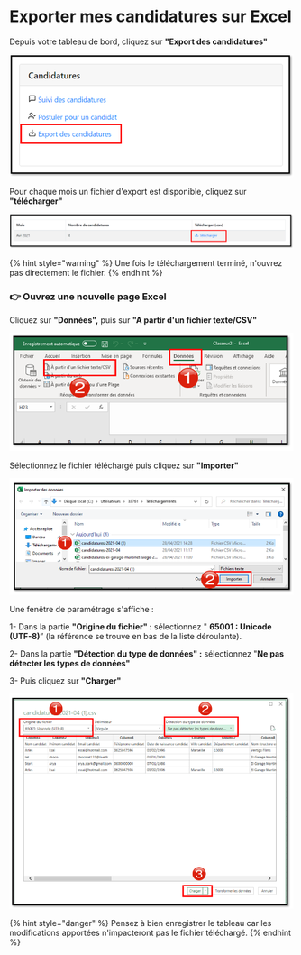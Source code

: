 # Exporter mes candidatures sur Excel

Depuis votre tableau de bord, cliquez sur **"Export des candidatures"**

![](../.gitbook/assets/export1.png)

Pour chaque mois un fichier d'export est disponible, cliquez sur **"télécharger"**

![](../.gitbook/assets/export2.png)

{% hint style="warning" %}
Une fois le téléchargement terminé, n'ouvrez pas directement le fichier.
{% endhint %}

### **👉 Ouvrez une nouvelle page Excel**

Cliquez sur **"Données",** puis sur **"A partir d'un fichier texte/CSV"**

![](../.gitbook/assets/image%20%2870%29.png)

Sélectionnez le fichier téléchargé puis cliquez sur **"Importer"** 

![](../.gitbook/assets/image%20%2872%29.png)

Une fenêtre de paramétrage s'affiche : 

1- Dans  la partie **"Origine du fichier"  :** sélectionnez " **65001 : Unicode \(UTF-8\)**” \(la référence se trouve en bas de la liste déroulante\). 

2-  Dans la partie **"Détection du type de données" :** sélectionnez "**Ne pas détecter les types de données"**

3-  Puis cliquez sur **"Charger"**

![](../.gitbook/assets/image%20%2873%29.png)

{% hint style="danger" %}
Pensez à bien enregistrer le tableau car les modifications apportées n'impacteront pas le fichier téléchargé.
{% endhint %}







